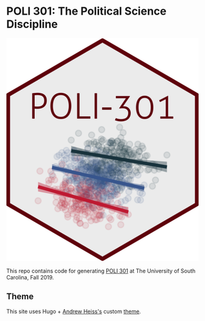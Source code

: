 # POLI 301: The Political Science Discipline

![](static/images/POLI301.png)


This repo contains code for generating [POLI 301](http://quantf19.juanftellez.com) at The University of South Carolina, Fall 2019. 


## Theme

This site uses Hugo + [Andrew Heiss's](https://andrewheiss.com) custom [theme](https://github.com/andrewheiss/ath-tufte-hugo_18-19). 
